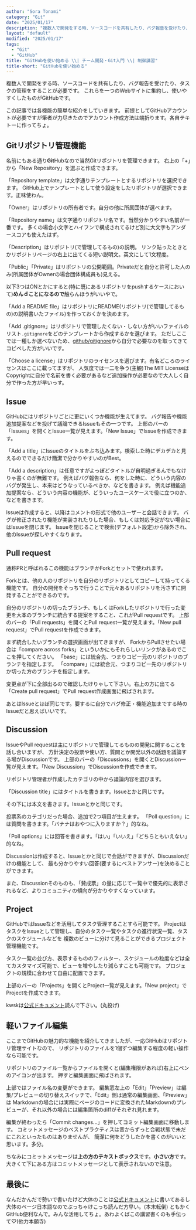 ```yaml
---
author: "Sora Tonami"
category: "Git"
date: "2025/01/17"
description: "複数人で開発をする時、ソースコードを共有したり、バグ報告を受けたり、タスクの管理をすることが必要です。これらを一つのWebサイトに集約し使いやすくしたものがGitHubです。"
layout: "default"
modified: "2025/01/17"
tags:
  - "Git"
  - "GitHub"
title: "GitHubを使い始める \\| チーム開発・Git入門 \\| 制御講習"
title-short: "GitHubを使い始める"
---
```


複数人で開発をする時、ソースコードを共有したり、バグ報告を受けたり、タスクの管理をすることが必要です。
これらを一つのWebサイトに集約し、使いやすくしたものがGitHubです。

この記事では各機能の簡単な紹介をしていきます。
前提としてGitHubアカウントが必要ですが筆者が力尽きたのでアカウント作成方法は端折ります。各自テキトーに作ってちょ。

## Gitリポジトリ管理機能

名前にもある通り**Git**Hubなので当然Gitリポジトリを管理できます。
右上の「+」から「New Repository」を選ぶと作成できます。

「Repository template」は文字通りテンプレートとするリポジトリを選択できます。
GitHub上でテンプレートとして使う設定をしたリポジトリが選択できます。正味使わん。

「Owner」はリポジトリの所有者です。自分の他に所属団体が選べます。

「Repository name」は文字通りリポジトリ名です。当然分かりやすい名前が一番です。
多くの場合小文字とハイフンで構成されてるけど別に大文字もアンダースコアも使えたはず。

「Description」はリポジトリ(で管理してるもの)の説明。
リンク貼ったときとかリポジトリページの右上に出てくる短い説明文。英文にして1文程度。

「Public」「Private」はリポジトリの公開範囲。Privateだと自分と許可した人のみ(所属団体がOwnerの場合団体構成員も)見える。

以下3つはONとかにすると(特に既にあるリポジトリをpushするケースにおいて)**めんｄことになるので**触らんほうがいいやで。

「Add a README file」はリポジトリにREADME(リポジトリ(で管理してるもの)の説明書いたファイル)を作っておくかを決めます。

「Add .gitignore」はリポジトリで管理したくない・しない方がいいファイルのリスト`.gitignore`をどのテンプレートから作成するかを選びます。
ただしここでは一種しか選べないため、[github/gitignore](https://github.com/github/gitignore)から自分で必要なのを取ってきてコピペした方がいいです。

「Choose a license」はリポジトリのライセンスを選びます。有名どころのライセンスはここに載ってますが、
人気度では一二を争う(主観)The MIT LicenseはCopyrightに自分で名前を書く必要があるなど追加操作が必要なので大人しく自分で作った方が早いっす。

## Issue

GitHubにはリポジトリごとに更にいくつか機能が生えてます。
バグ報告や機能追加提案などを投げて議論できるIssueもその一つです。
上部のバーの「Issues」を開くとIssue一覧が見えます。「New Issue」でIssueを作成できます。

「Add a title」にIssueのタイトルをぶち込みます。検索した時にデカデカと見えるのでできるだけ簡潔で分かりやすいのがBest。

「Add a description」は任意ですがよっぽどタイトルが自明過ぎるんでもなけりゃ書くのが無難です。
例えばバグ報告なら、何をした時に、どういう内容のバグが発生し、本来はどうなっているべきか、などを書きます。
例えば機能追加提案なら、どういう内容の機能が、どういったユースケースで役に立つのか、などを書きます。

Issueは作成すると、以降はコメントの形式で他のユーザーと会話できます。
バグが修正されたり機能が実装されたりした場合、もしくは対応予定がない場合にはIssueを閉じます。
Issueを閉じることで検索(デフォルト設定)から除外され、他のIssueが探しやすくなります。

## Pull request

通称PRと呼ばれるこの機能はブランチかForkとセットで使われます。

Forkとは、他の人のリポジトリを自分のリポジトリとしてコピーして持ってくる機能です。
自分の開発をそっちで行うことで元々あるリポジトリを汚さずに開発することができるのです。

自分のリポジトリの切ったブランチ、もしくはForkしたリポジトリで行った変更を大本のブランチに統合する提案をすること、これがPull requestです。
上部のバーの「Pull requests」を開くとPull request一覧が見えます。「New pull request」でPull requestを作成できます。

まず統合したいブランチの選択画面が出てきますが、
ForkからPullさせたい場合は「compare across forks」といういかにもそれらしいリンクがあるのでここを押してください。
「base」には統合先、つまりコピー元のリポジトリのブランチを指定します。
「compare」には統合元、つまりコピー先のリポジトリか切った方のブランチを指定します。

変更点が下に全部出るので確認したけりゃして下さい。右上の方に出てる「Create pull request」でPull request作成画面に飛ばされます。

あとはIssueとほぼ同じです。要するに自分でバグ修正・機能追加までする時のIssueだと思えばいいです。

## Discussion

IssueやPull requestは主にリポジトリで管理してるものの開発に関することを話し合いますが、
方針決定の投票や使い方、質問とか開発以外の話題を議論する場がDiscussionです。
上部のバーの「Discussions」を開くとDiscussion一覧が見えます。「New Discussion」でDiscussionを作成できます。

リポジトリ管理者が作成したカテゴリの中から議論内容を選びます。

「Discussion title」にはタイトルを書きます。Issueとかと同じです。

その下には本文を書きます。Issueとかと同じです。

投票系のカテゴリだった場合、追加で2つ項目が生えます。
「Poll question」には質問を書きます。「バナナはおやつに入りますか？」的なね。

「Poll options」には回答を書きます。「はい」「いいえ」「どちらともいえない」的なね。

Discussionは作成すると、Issueとかと同じで会話ができますが、Discussionだけの機能として、
最も分かりやすい回答(要するにベストアンサー)を決めることができます。

また、Discussionそのものも、「賛成票」の量に応じて一覧中で優先的に表示されるなど、よりコミュニティの傾向が分かりやすくなっています。

## Project

GitHubではIssueなどを活用してタスク管理することすら可能です。
ProjectはタスクをIssueとして管理し、自分のタスク一覧やタスクの進行状況一覧、タスクのスケジュールなどを
複数のビューに分けて見ることができるプロジェクト管理機能です。

タスク一覧の並び方、表示するもののフィルター、スケジュールの粒度などは全てカスタマイズ可能で、ビューを増やしたり減らすことも可能です。
プロジェクトの規模に合わせて自由に配置できます。

上部のバーの「Projects」を開くとProject一覧が見えます。「New project」でProjectを作成できます。

kwskは[公式ドキュメント](https://docs.github.com/ja/issues/planning-and-tracking-with-projects)読んで下さい。(丸投げ)

## 軽いファイル編集

ここまでGitHubの魅力的な機能を紹介してきましたが、一応GitHubはリポジトリ管理サイトなので、
リポジトリのファイルを1個ずつ編集する程度の軽い操作なら可能です。

リポジトリのファイル一覧からファイルを開くと(編集権限があれば)右上にペンのアイコンが出ます。
押すと編集画面に飛ばされます。

上部ではファイル名の変更ができます。
編集窓左上の「Edit」「Preview」は編集/プレビューの切り替えスイッチで、「Edit」側は通常の編集画面、「Preview」は
Markdownの場合には実際にページのコードに変換されたMarkdownのプレビューが、それ以外の場合には編集箇所のdiffがそれぞれ見れます。

編集が終わったら「Commit changes...」を押してコミット編集画面に移動します。
コミットメッセージのベストプラクティスは昔からずっと合戦状態で未だにこれといったものはありませんが、
簡潔に何をどうしたかを書くのがいいと思います。多分。

ちなみにコミットメッセージは**上の方のテキストボックス**です。**小さい方**です。
大きくて下にある方はコミットメッセージとして表示されないので注意。

## 最後に

なんだかんだで勢いで書いたけど大体のことは[公式ドキュメント](https://docs.github.com/ja)に書いてあるし大体のページ日本語なのでぶっちゃけこっち読んだ方早い。(本末転倒)
ともかくGitHub便利なんで。みんな活用してちょ。あわよくばこの講習書くのも手伝って♡(他力本願寺)
